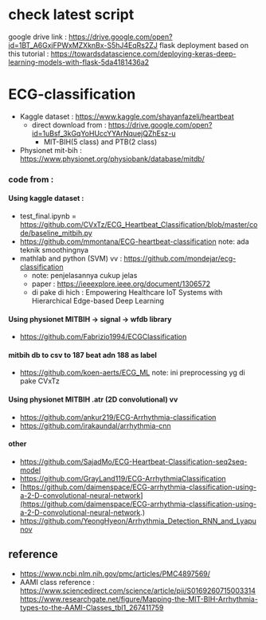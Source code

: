 # check latest script
google drive link : https://drive.google.com/open?id=1BT_A6GxjFPWxMZXknBx-S5hJ4EqRs2ZJ
flask deployment based on this tutorial : https://towardsdatascience.com/deploying-keras-deep-learning-models-with-flask-5da4181436a2

# ECG-classification
* Kaggle dataset : https://www.kaggle.com/shayanfazeli/heartbeat
  * direct download from : https://drive.google.com/open?id=1uBsf_3kGqYoHUccYYArNquejQZhEsz-u
    * MIT-BIH(5 class) and PTB(2 class) 
* Physionet mit-bih : https://www.physionet.org/physiobank/database/mitdb/
### code from : 
#### Using kaggle dataset : 
  * test_final.ipynb = https://github.com/CVxTz/ECG_Heartbeat_Classification/blob/master/code/baseline_mitbih.py
  * https://github.com/mmontana/ECG-heartbeat-classification note: ada teknik smoothingnya
  * mathlab and python (SVM) vv : https://github.com/mondejar/ecg-classification 
    * note: penjelasannya cukup jelas
    * paper : https://ieeexplore.ieee.org/document/1306572 
    * di pake di hich : Empowering Healthcare IoT Systems with Hierarchical Edge-based Deep Learning
#### Using physionet MITBIH -> signal -> wfdb library
  * https://github.com/Fabrizio1994/ECGClassification
  
#### mitbih db to csv to 187 beat adn 188 as label  
  * https://github.com/koen-aerts/ECG_ML
  note: ini preprocessing yg di pake CVxTz
  
#### Using physionet MITBIH .atr (2D convolutional) vv
 * https://github.com/ankur219/ECG-Arrhythmia-classification
 * https://github.com/irakaundal/arrhythmia-cnn
 
#### other
 * https://github.com/SajadMo/ECG-Heartbeat-Classification-seq2seq-model
 * https://github.com/GrayLand119/ECG-ArrhythmiaClassification
 * [https://github.com/daimenspace/ECG-arrhythmia-classification-using-a-2-D-convolutional-neural-network](https://github.com/daimenspace/ECG-arrhythmia-classification-using-a-2-D-convolutional-neural-network.)
 * https://github.com/YeongHyeon/Arrhythmia_Detection_RNN_and_Lyapunov

## reference 
* https://www.ncbi.nlm.nih.gov/pmc/articles/PMC4897569/
* AAMI class reference : https://www.sciencedirect.com/science/article/pii/S0169260715003314
https://www.researchgate.net/figure/Mapping-the-MIT-BIH-Arrhythmia-types-to-the-AAMI-Classes_tbl1_267411759
